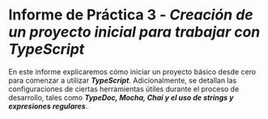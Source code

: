 # Informe de Práctica 3 - _Creación de un proyecto inicial para trabajar con TypeScript_

En este informe explicaremos cómo iniciar un proyecto básico desde cero para comenzar a utilizar ***TypeScript***. Adicionalmente, se detallan las configuraciones de ciertas herramientas útiles durante el proceso de desarrollo, tales como ***TypeDoc, Mocha, Chai y el uso de strings y expresiones regulares***.